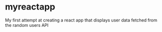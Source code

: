 # myreactapp
My first attempt at creating a react app that displays user data fetched from the random users API
